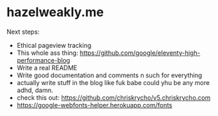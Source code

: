 # hazelweakly.me

Next steps:

- Ethical pageview tracking
- This whole ass thing: https://github.com/google/eleventy-high-performance-blog
- Write a real README
- Write good documentation and comments n such for everything
- actually write stuff in the blog like fuk babe could yhu be any more adhd, damn.
- check this out: https://github.com/chriskrycho/v5.chriskrycho.com
- <https://google-webfonts-helper.herokuapp.com/fonts>
